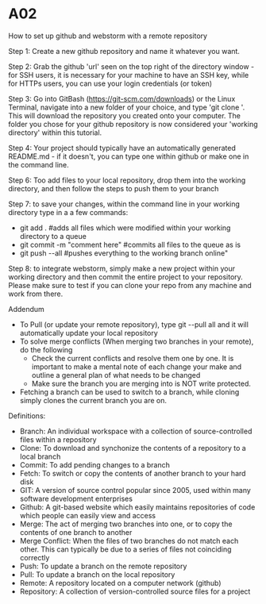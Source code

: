 # A02

How to set up github and webstorm with a remote repository

Step 1: Create a new github repository and name it whatever you want.

Step 2: Grab the github 'url' seen on the top right of the directory window - for SSH users, it is necessary for your machine to have an SSH key, while for HTTPs users, you can use your login credentials (or token)

Step 3: Go into GitBash (https://git-scm.com/downloads) or the Linux Terminal, navigate into a new folder of your choice, and type 'git clone <url>'. This will download the repository you created onto your computer. The folder you chose for
your github repository is now considered your 'working directory' within this tutorial.

Step 4: Your project should typically have an automatically generated README.md - if it doesn't, you can type one within github or make one in the command line.

Step 6: Too add files to your local repository, drop them into the working directory, and then follow the steps to push them to your branch

Step 7: to save your changes, within the command line in your working directory type in a a few commands:
* git add .                    #adds all files which were modified within your working directory to a queue
* git commit -m "comment here" #commits all files to the queue as is
* git push --all #pushes everything to the working branch online"

Step 8: to integrate webstorm, simply make a new project within your working directory and then commit the entire project to your repository. Please make sure to test if you can clone your repo from any machine and work from there.

Addendum

* To Pull (or update your remote repository), type git --pull all and it will automatically update your local repository
* To solve merge conflicts (When merging two branches in your remote), do the following
  * Check the current conflicts and resolve them one by one. It is important to make a mental note of each change your make and outline a general plan of what needs to be changed
  * Make sure the branch you are merging into is NOT write protected.
* Fetching a branch can be used to switch to a branch, while cloning simply clones the current branch you are on.

Definitions:

* Branch: An individual workspace with a collection of source-controlled files within a repository
* Clone: To download and synchonize the contents of a repository to a local branch
* Commit: To add pending changes to a branch
* Fetch: To switch or copy the contents of another branch to your hard disk
* GIT: A version of source control popular since 2005, used within many software development enterprises
* Github: A git-based website which easily maintains repositories of code which people can easily view and access
* Merge: The act of merging two branches into one, or to copy the contents of one branch to another
* Merge Conflict: When the files of two branches do not match each other. This can typically be due to a series of files not coinciding correctly
* Push: To update a branch on the remote repository
* Pull: To update a branch on the local repository
* Remote: A repository located on a computer network (github)
* Repository: A collection of version-controlled source files for a project






